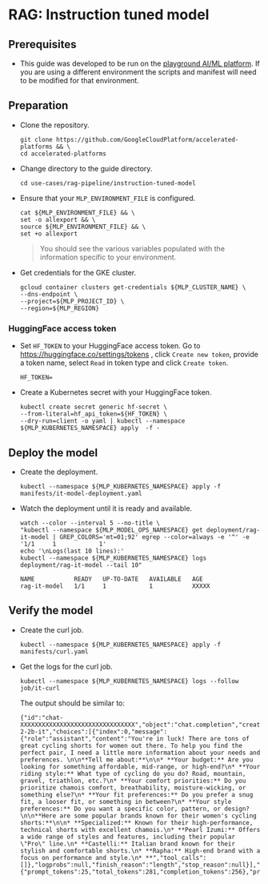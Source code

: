 # RAG: Instruction tuned model

## Prerequisites

- This guide was developed to be run on the
  [playground AI/ML platform](/platforms/gke-aiml/playground/README.md). If you
  are using a different environment the scripts and manifest will need to be
  modified for that environment.

## Preparation

- Clone the repository.

  ```shell
  git clone https://github.com/GoogleCloudPlatform/accelerated-platforms && \
  cd accelerated-platforms
  ```

- Change directory to the guide directory.

  ```shell
  cd use-cases/rag-pipeline/instruction-tuned-model
  ```

- Ensure that your `MLP_ENVIRONMENT_FILE` is configured.

  ```shell
  cat ${MLP_ENVIRONMENT_FILE} && \
  set -o allexport && \
  source ${MLP_ENVIRONMENT_FILE} && \
  set +o allexport
  ```

  > You should see the various variables populated with the information specific
  > to your environment.

- Get credentials for the GKE cluster.

  ```shell
  gcloud container clusters get-credentials ${MLP_CLUSTER_NAME} \
  --dns-endpoint \
  --project=${MLP_PROJECT_ID} \
  --region=${MLP_REGION}
  ```

### HuggingFace access token

- Set `HF_TOKEN` to your HuggingFace access token. Go to
  https://huggingface.co/settings/tokens , click `Create new token`, provide a
  token name, select `Read` in token type and click `Create token`.

  ```shell
  HF_TOKEN=
  ```

- Create a Kubernetes secret with your HuggingFace token.

  ```shell
  kubectl create secret generic hf-secret \
  --from-literal=hf_api_token=${HF_TOKEN} \
  --dry-run=client -o yaml | kubectl --namespace ${MLP_KUBERNETES_NAMESPACE} apply  -f -
  ```

## Deploy the model

- Create the deployment.

  ```
  kubectl --namespace ${MLP_KUBERNETES_NAMESPACE} apply -f manifests/it-model-deployment.yaml
  ```

- Watch the deployment until it is ready and available.

  ```shell
  watch --color --interval 5 --no-title \
  "kubectl --namespace ${MLP_MODEL_OPS_NAMESPACE} get deployment/rag-it-model | GREP_COLORS='mt=01;92' egrep --color=always -e '^' -e '1/1     1            1'
  echo '\nLogs(last 10 lines):'
  kubectl --namespace ${MLP_KUBERNETES_NAMESPACE} logs  deployment/rag-it-model --tail 10"
  ```

  ```
  NAME           READY   UP-TO-DATE   AVAILABLE   AGE
  rag-it-model   1/1     1            1           XXXXX
  ```

## Verify the model

- Create the curl job.

  ```shell
  kubectl --namespace ${MLP_KUBERNETES_NAMESPACE} apply -f manifests/curl.yaml
  ```

- Get the logs for the curl job.

  ```shell
  kubectl --namespace ${MLP_KUBERNETES_NAMESPACE} logs --follow job/it-curl
  ```

  The output should be similar to:

  ```
  {"id":"chat-XXXXXXXXXXXXXXXXXXXXXXXXXXXXXXXX","object":"chat.completion","created":##########,"model":"google/gemma-2-2b-it","choices":[{"index":0,"message":{"role":"assistant","content":"You're in luck! There are tons of great cycling shorts for women out there. To help you find the perfect pair, I need a little more information about your needs and preferences. \n\n**Tell me about:**\n\n* **Your budget:** Are you looking for something affordable, mid-range, or high-end?\n* **Your riding style:** What type of cycling do you do? Road, mountain, gravel, triathlon, etc.?\n* **Your comfort priorities:** Do you prioritize chamois comfort, breathability, moisture-wicking, or something else?\n* **Your fit preferences:** Do you prefer a snug fit, a looser fit, or something in between?\n* **Your style preferences:** Do you want a specific color, pattern, or design?\n\n**Here are some popular brands known for their women's cycling shorts:**\n\n* **Specialized:** Known for their high-performance, technical shorts with excellent chamois.\n* **Pearl Izumi:** Offers a wide range of styles and features, including their popular \"Pro\" line.\n* **Castelli:** Italian brand known for their stylish and comfortable shorts.\n* **Rapha:** High-end brand with a focus on performance and style.\n* **","tool_calls":[]},"logprobs":null,"finish_reason":"length","stop_reason":null}],"usage":{"prompt_tokens":25,"total_tokens":281,"completion_tokens":256},"prompt_logprobs":null}
  ```

